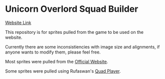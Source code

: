  # Unicorn Overlord Squad Builder

 [Website Link](https://uo.redemon.org)

 This repository is for sprites pulled from the game to be used on the website.

 Currently there are some inconsistiencies with image size and alignments, if anyone wants to modify them, please feel free.

 Most sprites were pulled from the [Official Website](https://unicornoverlord.atlus.com/index.html?lang=en).

 Some sprites were pulled using Rufaswan's [Quad Player](https://github.com/rufaswan/Web2D_Games).
